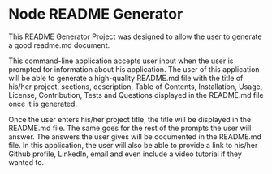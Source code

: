 # Node README Generator

This README Generator Project was designed to allow the user to generate a good readme.md document. 

This command-line application accepts user input when the user is prompted for information about his application. The user of this application will be able to generate a high-quality README.md file with the title of his/her project, sections, description, Table of Contents, Installation, Usage, License, Contribution, Tests and Questions displayed in the README.md file once it is generated. 


Once the user enters his/her project title, the title will be displayed in the README.md file. The same goes for the rest of the prompts the user will answer. The answers the user gives will be documented in the README.md file. In this application, the user will also be able to provide a link to his/her Github profile, LinkedIn, email and even include a video tutorial if they wanted to.